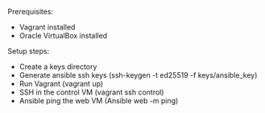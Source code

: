 Prerequisites:
- Vagrant installed
- Oracle VirtualBox installed

Setup steps:
- Create a keys directory
- Generate ansible ssh keys (ssh-keygen -t ed25519 -f keys/ansible_key)
- Run Vagrant (vagrant up)
- SSH in the control VM (vagrant ssh control)
- Ansible ping the web VM (Ansible web -m ping)

